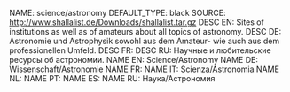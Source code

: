 NAME:   science/astronomy
DEFAULT_TYPE: black
SOURCE: http://www.shallalist.de/Downloads/shallalist.tar.gz
DESC EN: Sites of institutions as well as of amateurs about all topics of astronomy.
DESC DE: Astronomie und Astrophysik sowohl aus dem Amateur- wie auch aus dem professionellen Umfeld.
DESC FR:
DESC RU: Научные и любительские ресурсы об астрономии.
NAME EN: Science/Astronomy
NAME DE: Wissenschaft/Astronomie
NAME FR:
NAME IT: Scienza/Astronomia
NAME NL:
NAME PT:
NAME ES:
NAME RU: Наука/Астрономия

